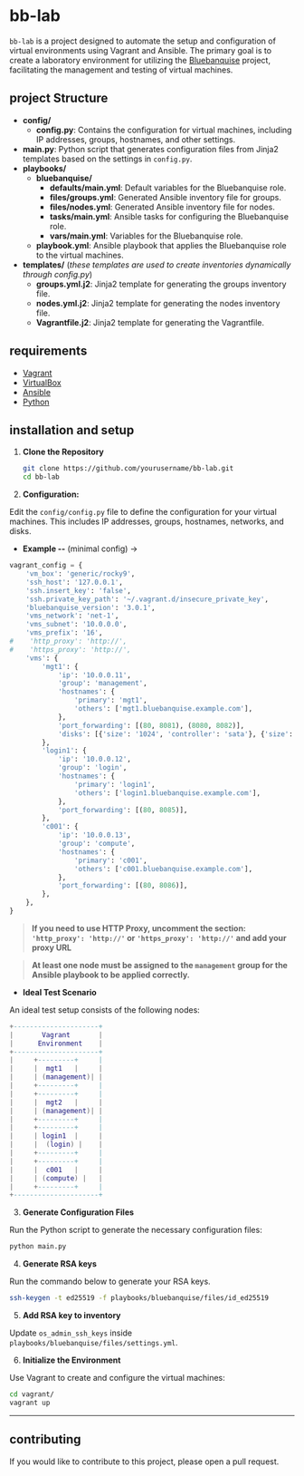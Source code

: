 # bb-lab

`bb-lab` is a project designed to automate the setup and configuration of virtual environments using Vagrant and Ansible. The primary goal is to create a laboratory environment for utilizing the [Bluebanquise](https://github.com/bluebanquise/bluebanquise) project, facilitating the management and testing of virtual machines.

## project Structure

- **config/**
  - **config.py**: Contains the configuration for virtual machines, including IP addresses, groups, hostnames, and other settings.
- **main.py**: Python script that generates configuration files from Jinja2 templates based on the settings in `config.py`.
- **playbooks/**
  - **bluebanquise/**
    - **defaults/main.yml**: Default variables for the Bluebanquise role.
    - **files/groups.yml**: Generated Ansible inventory file for groups.
    - **files/nodes.yml**: Generated Ansible inventory file for nodes.
    - **tasks/main.yml**: Ansible tasks for configuring the Bluebanquise role.
    - **vars/main.yml**: Variables for the Bluebanquise role.
  - **playbook.yml**: Ansible playbook that applies the Bluebanquise role to the virtual machines.
- **templates/** (_these templates are used to create inventories dynamically through config.py_)
  - **groups.yml.j2**: Jinja2 template for generating the groups inventory file.
  - **nodes.yml.j2**: Jinja2 template for generating the nodes inventory file.
  - **Vagrantfile.j2**: Jinja2 template for generating the Vagrantfile.

## requirements

- [Vagrant](https://www.vagrantup.com/)
- [VirtualBox](https://www.virtualbox.org/)
- [Ansible](https://www.ansible.com/)
- [Python](https://www.python.org/)

## installation and setup

1. **Clone the Repository**

   ```bash
   git clone https://github.com/yourusername/bb-lab.git
   cd bb-lab
   ```

2. **Configuration:**

Edit the `config/config.py` file to define the configuration for your virtual machines. This includes IP addresses, groups, hostnames, networks, and disks.

- **Example --** (minimal config) ->
```python
vagrant_config = {
    'vm_box': 'generic/rocky9',
    'ssh_host': '127.0.0.1',
    'ssh.insert_key': 'false',
    'ssh.private_key_path': '~/.vagrant.d/insecure_private_key',
    'bluebanquise_version': '3.0.1',
    'vms_network': 'net-1',
    'vms_subnet': '10.0.0.0',
    'vms_prefix': '16',
#    'http_proxy': 'http://',
#    'https_proxy': 'http://',
    'vms': {
        'mgt1': {
            'ip': '10.0.0.11',
            'group': 'management',
            'hostnames': {
                'primary': 'mgt1',
                'others': ['mgt1.bluebanquise.example.com'],
            },
            'port_forwarding': [(80, 8081), (8080, 8082)],
            'disks': [{'size': '1024', 'controller': 'sata'}, {'size': '1024', 'controller': 'sata'}],
        },
        'login1': {
            'ip': '10.0.0.12',
            'group': 'login',
            'hostnames': {
                'primary': 'login1',
                'others': ['login1.bluebanquise.example.com'],
            },
            'port_forwarding': [(80, 8085)],
        },
        'c001': {
            'ip': '10.0.0.13',
            'group': 'compute',
            'hostnames': {
                'primary': 'c001',
                'others': ['c001.bluebanquise.example.com'],
            },
            'port_forwarding': [(80, 8086)],
        },
    },
}
```

> **If you need to use HTTP Proxy, uncomment the section: `'http_proxy': 'http://'` or `'https_proxy': 'http://'` and add your proxy URL**

> **At least one node must be assigned to the `management` group for the Ansible playbook to be applied correctly.**

- **Ideal Test Scenario**

An ideal test setup consists of the following nodes:

```lua
+---------------------+
|       Vagrant       |
|      Environment    |
+---------------------+
|     +---------+     |
|     |  mgt1   |     |
|     | (management)| |
|     +---------+     |
|     +---------+     |
|     |  mgt2   |     |
|     | (management)| |
|     +---------+     |
|     +---------+     |
|     | login1  |     |
|     |  (login) |    |
|     +---------+     |
|     +---------+     |
|     |  c001   |     |
|     | (compute) |   |
|     +---------+     |
+---------------------+
```

3. **Generate Configuration Files**

Run the Python script to generate the necessary configuration files:

```bash
python main.py
```

4. **Generate RSA keys**

Run the commando below to generate your RSA keys.

```bash
ssh-keygen -t ed25519 -f playbooks/bluebanquise/files/id_ed25519
```

5. **Add RSA key to inventory**

Update `os_admin_ssh_keys` inside `playbooks/bluebanquise/files/settings.yml`.

6. **Initialize the Environment**

Use Vagrant to create and configure the virtual machines:

```bash
cd vagrant/
vagrant up
```

---

## contributing

If you would like to contribute to this project, please open a pull request.